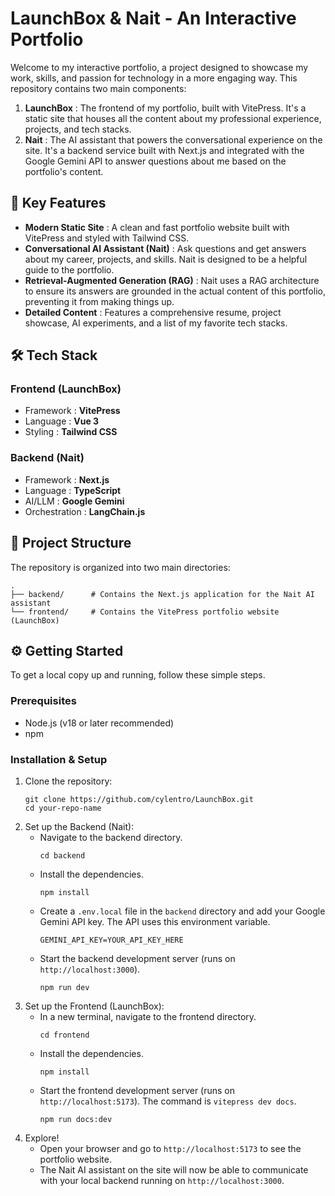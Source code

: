 # LaunchBox & Nait - An Interactive Portfolio

Welcome to my interactive portfolio, a project designed to showcase my work, skills, and passion for technology in a more engaging way. This repository contains two main components:

1. **LaunchBox** : The frontend of my portfolio, built with VitePress. It's a static site that houses all the content about my professional experience, projects, and tech stacks.
2. **Nait** : The AI assistant that powers the conversational experience on the site. It's a backend service built with Next.js and integrated with the Google Gemini API to answer questions about me based on the portfolio's content.

## 🚀 Key Features

* **Modern Static Site** : A clean and fast portfolio website built with VitePress and styled with Tailwind CSS.
* **Conversational AI Assistant (Nait)** : Ask questions and get answers about my career, projects, and skills. Nait is designed to be a helpful guide to the portfolio.
* **Retrieval-Augmented Generation (RAG)** : Nait uses a RAG architecture to ensure its answers are grounded in the actual content of this portfolio, preventing it from making things up.
* **Detailed Content** : Features a comprehensive resume, project showcase, AI experiments, and a list of my favorite tech stacks.

## 🛠️ Tech Stack

### Frontend (LaunchBox)

* Framework : **VitePress**
* Language : **Vue 3**
* Styling : **Tailwind CSS**

### Backend (Nait)

* Framework : **Next.js**
* Language : **TypeScript**
* AI/LLM : **Google Gemini**
* Orchestration : **LangChain.js**

## 📂 Project Structure

The repository is organized into two main directories:

```
.
├── backend/      # Contains the Next.js application for the Nait AI assistant
└── frontend/     # Contains the VitePress portfolio website (LaunchBox)
```

## ⚙️ Getting Started

To get a local copy up and running, follow these simple steps.

### Prerequisites

* Node.js (v18 or later recommended)
* npm

### Installation & Setup

1. Clone the repository:
   ```
   git clone https://github.com/cylentro/LaunchBox.git
   cd your-repo-name
   ```
2. Set up the Backend (Nait):
   * Navigate to the backend directory.
     ```
     cd backend
     ```
   * Install the dependencies.
     ```
     npm install
     ```
   * Create a `.env.local` file in the `backend` directory and add your Google Gemini API key. The API uses this environment variable.
     ```
     GEMINI_API_KEY=YOUR_API_KEY_HERE
     ```
   * Start the backend development server (runs on `http://localhost:3000`).
     ```
     npm run dev
     ```
3. Set up the Frontend (LaunchBox):
   * In a new terminal, navigate to the frontend directory.
     ```
     cd frontend
     ```
   * Install the dependencies.
     ```
     npm install
     ```
   * Start the frontend development server (runs on `http://localhost:5173`). The command is `vitepress dev docs`.
     ```
     npm run docs:dev
     ```
4. Explore!
   * Open your browser and go to `http://localhost:5173` to see the portfolio website.
   * The Nait AI assistant on the site will now be able to communicate with your local backend running on `http://localhost:3000`.
